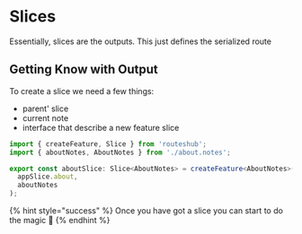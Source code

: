 # Slices

Essentially, slices are the outputs. This just defines the serialized route

## Getting Know with Output

To create a slice we need a few things:

* parent' slice
* current note
* interface that describe a new feature slice

```typescript
import { createFeature, Slice } from 'routeshub';
import { aboutNotes, AboutNotes } from './about.notes';

export const aboutSlice: Slice<AboutNotes> = createFeature<AboutNotes>(
  appSlice.about,
  aboutNotes
);
```

{% hint style="success" %}
Once you have got a slice you can start to do the magic 🎇 
{% endhint %}

